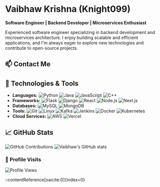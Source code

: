 # Vaibhaw Krishna (Knight099)

**Software Engineer | Backend Developer | Microservices Enthusiast**

Experienced software engineer specializing in backend development and microservices architecture. I enjoy building scalable and efficient applications, and I'm always eager to explore new technologies and contribute to open-source projects.

## 📫 Contact Me



## 🔧 Technologies & Tools

- **Languages:** ![Python](https://img.shields.io/badge/Python-3776AB?style=flat-square&logo=python&logoColor=white) ![Java](https://img.shields.io/badge/Java-007396?style=flat-square&logo=java&logoColor=white) ![JavaScript](https://img.shields.io/badge/JavaScript-F7DF1E?style=flat-square&logo=javascript&logoColor=black) ![C++](https://img.shields.io/badge/C++-00599C?style=flat-square&logo=c%2B%2B&logoColor=white)
- **Frameworks:** ![Flask](https://img.shields.io/badge/Flask-000000?style=flat-square&logo=flask&logoColor=white) ![Django](https://img.shields.io/badge/Django-092E20?style=for-the-badge&logo=django&logoColor=green) ![React](https://img.shields.io/badge/React-61DAFB?style=flat-square&logo=react&logoColor=black) ![Node.js](https://img.shields.io/badge/Node.js-339933?style=flat-square&logo=node.js&logoColor=white) ![Next.js](https://img.shields.io/badge/Next.js-000000?style=flat-square&logo=next.js&logoColor=white)
- **Databases:** ![MySQL](https://img.shields.io/badge/MySQL-4479A1?style=flat-square&logo=mysql&logoColor=white) ![MongoDB](https://img.shields.io/badge/MongoDB-47A248?style=flat-square&logo=mongodb&logoColor=white)
- **Tools:** ![Git](https://img.shields.io/badge/Git-F05032?style=flat-square&logo=git&logoColor=white) ![Linux](https://img.shields.io/badge/Linux-FCC624?style=flat-square&logo=linux&logoColor=black) ![Kafka](https://img.shields.io/badge/Apache%20Kafka-231F20?style=flat-square&logo=apache-kafka&logoColor=white) ![Jenkins](https://img.shields.io/badge/Jenkins-D24939?style=flat-square&logo=jenkins&logoColor=white) ![Docker](https://img.shields.io/badge/Docker-2496ED?style=flat-square&logo=docker&logoColor=white) ![Kubernetes](https://img.shields.io/badge/Kubernetes-326CE5?style=flat-square&logo=kubernetes&logoColor=white)
- **Cloud Services:** ![AWS](https://img.shields.io/badge/Amazon%20AWS-232F3E?style=flat-square&logo=amazon-aws&logoColor=white) ![Vercel](https://img.shields.io/badge/Vercel-000000?style=flat-square&logo=vercel&logoColor=white)

## 📈 GitHub Stats

![GitHub Contributions](https://github-readme-streak-stats.herokuapp.com/?user=Knight099&theme=radical)
![Vaibhaw's GitHub stats](https://github-readme-stats.vercel.app/api?username=Knight099&show_icons=true&theme=radical)

### 👀 Profile Visits

![Profile Views](https://komarev.com/ghpvc/?username=Knight069&color=blue&style=flat-square)


::contentReference[oaicite:0]{index=0}
 
